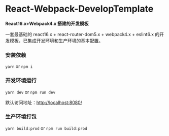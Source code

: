 # React-Webpack-DevelopTemplate

**React16.x+Webpack4.x 搭建的开发模板**

一套最基础的 react16.x + react-router-dom5.x + webpack4.x + eslint6.x 的开发模板，已集成开发环境和生产环境的基本配置。

### 安装依赖

`yarn` or `npm i`

### 开发环境运行

`yarn dev` or `npm run dev`

默认访问地址：<http://localhost:8080/>

### 生产环境打包

`yarn build:prod` or `npm run build:prod`